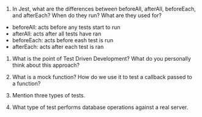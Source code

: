 <!-- Answers to the Short Answer Essay Questions go here -->


1. In Jest, what are the differences between beforeAll, afterAll, beforeEach, and afterEach? When do they run? What are they used for?
- beforeAll: acts before any tests start to run
- afterAll: acts after all tests have ran
- beforeEach: acts before eash test is run
- afterEach: acts after each test is ran

1. What is the point of Test Driven Development? What do you personally think about this approach?


1. What is a mock function? How do we use it to test a callback passed to a function?


1. Mention three types of tests.


1. What type of test performs database operations against a real server.
